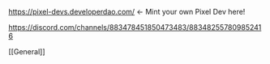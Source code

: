 https://pixel-devs.developerdao.com/ <- Mint your own Pixel Dev here!

https://discord.com/channels/883478451850473483/883482557809852416

[[General]]